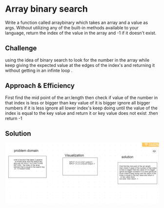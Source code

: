 # Array binary search
<!-- Short summary or background information -->
Write a function called arraybinary which takes an array  and a value as args. Without utilizing any of the built-in methods available to your language, return the index of the value in the array and -1 if it doesn't exist.

## Challenge
<!-- Description of the challenge -->
using the idea of binary search to look for the number in the array while keep giving the expected value at the edges of the index's and returning it without getting in an infinte loop .

## Approach & Efficiency
<!-- What approach did you take? Why? What is the Big O space/time for this approach? -->
First find the mid point of the arr.length
then check if value of the number in that index
is less or bigger than key value of it is bigger 
ignore all bigger numbers if it is less ignore all 
lower index's keep doing until the value of the 
index is equal to the key value and return it
  or key value does
not exist .then return -1

## Solution
<!-- Embedded whiteboard image -->
![image](../../assets/binary.PNG)